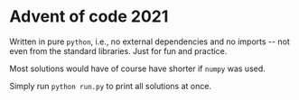 # Advent of code 2021

Written in pure `python`, i.e., no external dependencies and no imports -- not
even from the standard libraries. Just for fun and practice. 

Most solutions would have of course have shorter if `numpy` was used. 

Simply run `python run.py` to print all solutions at once.
